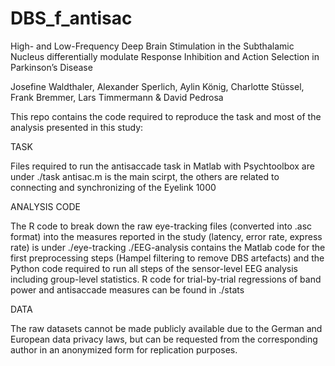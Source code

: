 # DBS_f_antisac

High- and Low-Frequency Deep Brain Stimulation in the Subthalamic Nucleus differentially modulate Response Inhibition and Action Selection in Parkinson’s Disease

Josefine Waldthaler, Alexander Sperlich, Aylin König, Charlotte Stüssel, Frank Bremmer, Lars Timmermann & David Pedrosa 

This repo contains the code required to reproduce the task and most of the analysis presented in this study: 


TASK

Files required to run the antisaccade task in Matlab with Psychtoolbox are under ./task 
antisac.m is the main scirpt, the others are related to connecting and synchronizing of the Eyelink 1000 

ANALYSIS CODE

The R code to break down the raw eye-tracking files (converted into .asc format) into the measures reported in the study 
(latency, error rate, express rate) is under ./eye-tracking
./EEG-analysis contains the Matlab code for the first preprocessing steps (Hampel filtering to remove DBS artefacts) and the Python code required to run all steps of the sensor-level EEG analysis including group-level statistics.
R code for trial-by-trial regressions of band power and antisaccade measures can be found in ./stats

DATA

The raw datasets cannot be made publicly available due to the German and European data privacy laws, but can be requested from the corresponding author in an anonymized form for replication purposes. 
